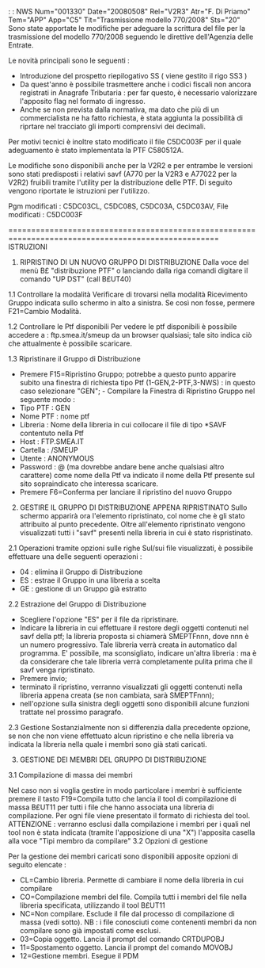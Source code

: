  :  : NWS Num="001330" Date="20080508" Rel="V2R3" Atr="F. Di Priamo" Tem="APP" App="C5" Tit="Trasmissione modello 770/2008" Sts="20"
Sono state apportate le modifiche per adeguare la scrittura del file per la trasmissione del modello
770/2008 seguendo le direttive dell'Agenzia delle Entrate.

Le novità principali sono le seguenti : 
- Introduzione del prospetto riepilogativo SS ( viene gestito il rigo SS3 )
- Da quest'anno è possibile trasmettere anche i codici fiscali non ancora registrati in Anagrafe
Tributaria :  per far questo, è necessario valorizzare l'apposito flag nel formato di ingresso.
- Anche se non prevista dalla normativa, ma dato che più di un commercialista ne ha fatto richiesta,
è stata aggiunta la possibilità di riprtare nel tracciato gli importi comprensivi dei decimali.

Per motivi tecnici è inoltre stato modificato il file C5DC003F per il quale adeguamento è stato implementata la PTF C580512A.

Le modifiche sono disponibili anche per la V2R2 e per entrambe le versioni sono stati predisposti i relativi savf (A770 per la V2R3 e A77022 per la V2R2) fruibili tramite l'utility per la distribuzione delle PTF. Di seguito vengono riportate le istruzioni per l'utilizzo.

Pgm modificati :  C5DC03CL, C5DC08S, C5DC03A, C5DC03AV,
File modificati :  C5DC003F

====================================================================================================
ISTRUZIONI

1) RIPRISTINO DI UN NUOVO GRUPPO DI DISTRIBUZIONE
Dalla voce del menù B£ "distribuzione PTF" o lanciando dalla riga comandi digitare il comando "UP DST" (call B£UT40)

1.1  Controllare la modalità
Verificare di trovarsi nella modalità Ricevimento Gruppo indicata sullo schermo in alto a sinistra. Se così non fosse, permere F21=Cambio Modalità.

1.2 Controllare le Ptf disponibili
Per vedere le ptf disponibili è possibile accedere a :  ftp.smea.it/smeup da un browser qualsiasi; tale sito indica ciò che attualmente è possibile scaricare.

1.3 Ripristinare il Gruppo di Distribuzione
- Premere F15=Ripristino Gruppo; potrebbe a questo punto apparire subito una finestra di
richiesta tipo Ptf (1-GEN,2-PTF,3-NWS) :  in questo caso selezionare "GEN"; - Compilare la Finestra di Ripristino Gruppo nel seguente modo : 
- Tipo PTF :  GEN
- Nome PTF :  nome ptf
- Libreria : Nome della libreria in cui collocare il file di tipo *SAVF contentuto nella Ptf
- Host :  FTP.SMEA.IT
- Cartella : /SMEUP
- Utente : ANONYMOUS
- Password : @ (ma dovrebbe andare bene anche qualsiasi altro carattere)
come nome della Ptf va indicato il nome della Ptf presente sul sito sopraindicato che interessa scaricare.
 - Premere F6=Conferma per lanciare il ripristino del nuovo Gruppo

2) GESTIRE IL GRUPPO DI DISTRIBUZIONE APPENA RIPRISTINATO
Sullo schermo apparirà ora l'elemento ripristinato, col nome che è gli stato attribuito al punto precedente.
Oltre all'elemento ripristinato vengono visualizzati tutti i "savf" presenti nella libreria in cui
è stato rispristinato.

2.1 Operazioni tramite opzioni sulle righe
Sul/sui file visualizzati, è possibile effettuare una delle seguenti operazioni : 
- 04 :  elimina il Gruppo di Distribuzione
- ES :  estrae il Gruppo in una libreria a scelta
- GE :  gestione di un Gruppo già estratto

2.2 Estrazione del Gruppo di Distribuzione
- Scegliere l'opzione "ES" per il file da ripristinare.
- Indicare la libreria in cui effettuare il restore degli oggetti contenuti nel savf della ptf;
la libreria proposta si chiamerà SMEPTFnnn, dove nnn è un numero progressivo.
Tale libreria verrà creata in automatico dal programma.
E' possibile, ma sconsigliato, indicare un'altra libreria :  ma è da considerare che tale libreria verrà completamente pulita prima che il savf venga ripristinato.
- Premere invio;
- terminato il ripristino, verranno visualizzati gli oggetti contenuti nella libreria appena
creata (se non cambiata, sarà SMEPTFnnn);
- nell'opzione sulla sinistra degli oggetti sono disponibili alcune funzioni trattate nel prossimo
paragrafo.

2.3 Gestione
Sostanzialmente non si differenzia dalla precedente opzione, se non che non viene effettuato alcun
ripristino e che nella libreria va indicata la libreria nella quale i membri sono già stati caricati.

3) GESTIONE DEI MEMBRI DEL GRUPPO DI DISTRIBUZIONE

3.1 Compilazione di massa dei membri

Nel caso non si voglia gestire in modo particolare i membri è sufficiente premere il tasto F19=Compila tutto che lancia il tool di compilazione di massa B£UT11 per tutti i file che hanno associata una libreria di compilazione. Per ogni file viene presentato il formato di richiesta del
tool.
ATTENZIONE :  verranno esclusi dalla compilazione i membri per i quali nel tool non è stata indicata
(tramite l'apposizione di una "X") l'apposita casella alla voce "Tipi membro da compilare" 
3.2 Opzioni di gestione

Per la gestione dei membri caricati sono disponibili apposite opzioni di seguito elencate : 
- CL=Cambio libreria. Permette di cambiare il nome della libreria in cui compilare
- CO=Compilazione membri del file. Compila tutti i membri del file nella libreria specificata,
utilizzando il tool B£UT11
- NC=Non compilare. Esclude il file dal processo di compilazione di massa (vedi sotto).
NB : i file conosciuti come contenenti membri da non compilare sono già impostati come esclusi.
- 03=Copia oggetto. Lancia il prompt del comando CRTDUPOBJ
- 11=Spostamento oggetto. Lancia il prompt del comando MOVOBJ
- 12=Gestione membri. Esegue il PDM
